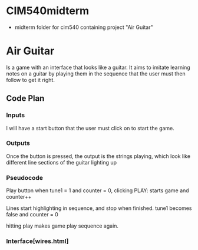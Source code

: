 # CIM540midterm
* midterm folder for cim540 containing project "Air Guitar"

# Air Guitar

Is a game with an interface that looks like a guitar. It aims to imitate learning notes on a guitar by playing them in the sequence that the user must then follow to get it right.

## Code Plan

### Inputs

I will have a start button that the user must click on to start the game.

### Outputs

Once the button is pressed, the output is the strings playing, which look like different line sections of the guitar lighting up

### Pseudocode

Play button
when tune1 = 1 and counter = 0, clicking PLAY:
starts game and counter++

Lines start highlighting in sequence, and stop when finished.
tune1 becomes false and counter = 0

hitting play makes game play sequence again.

### Interface[wires.html]
